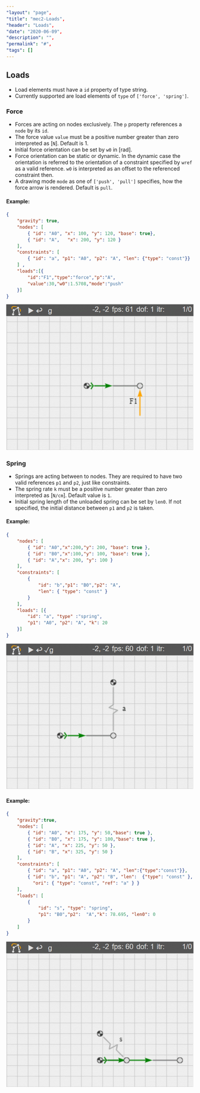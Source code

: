 ```yaml
---
"layout": "page",
"title": "mec2-Loads",
"header": "Loads",
"date": "2020-06-09",
"description": "",
"permalink": "#",
"tags": []
---
```


## Loads

* Load elements must have a `id` property of type string.
* Currently supported are load elements of `type` of `['force', 'spring']`.

### Force

* Forces are acting on nodes exclusively. The `p` property references a `node` by its `id`.
* The force value `value` must be a positive number greater than zero interpreted as [`N`]. Default is 1.
* Initial force orientation can be set by `w0` in [rad].
* Force orientation can be static or dynamic. In the dynamic case the orientation is referred to the orientation of a constraint specified by `wref` as a valid reference. `w0` is interpreted as an offset to the referenced constraint then.
* A drawing mode `mode` as one of `['push', 'pull']` specifies, how the force arrow is rendered. Default is `pull`.

#### Example:

```json
{
    "gravity": true,    
    "nodes": [       
        { "id": "A0", "x": 100, "y": 120, "base": true},
        { "id": "A",   "x": 200, "y": 120 }
    ],    
    "constraints": [
        { "id": "a", "p1": "A0", "p2": "A", "len": {"type": "const"}}
    ] ,
    "loads":[{
        "id":"F1","type":"force","p":"A",
        "value":30,"w0":1.5708,"mode":"push"
    }]
}
```

![first](img/load_1.gif)

### Spring

* Springs are acting between to nodes. They are required to have two valid references `p1` and `p2`, just like constraints.
* The spring rate `k` must be a positive number greater than zero interpreted as [`N/cm`]. Default value is `1`.
* Initial spring length of the unloaded spring can be set by `len0`. If not specified, the initial distance between `p1` and `p2` is taken.

#### Example:


```json
{   
    "nodes": [
        { "id": "A0","x":200,"y": 200, "base": true },
        { "id": "B0","x":100,"y": 100, "base": true },
        { "id": "A","x": 200, "y": 100 }
    ],
    "constraints": [
        {
            "id": "b","p1": "B0","p2": "A",
            "len": { "type": "const" }
        }
    ],
    "loads": [{
        "id": "a", "type" :"spring",
        "p1": "A0", "p2": "A", "k": 20
    }]
}
```

![first](img/load_2.gif)


#### Example:

```json
{  
    "gravity":true,
    "nodes": [
        { "id": "A0", "x": 175, "y": 50,"base": true },
        { "id": "B0", "x": 175, "y": 100,"base": true },
        { "id": "A", "x": 225, "y": 50 },
        { "id": "B", "x": 325, "y": 50 }
    ],
    "constraints": [
        { "id": "a", "p1": "A0", "p2": "A", "len":{"type":"const"}},
        { "id": "b", "p1": "A", "p2": "B", "len":  {"type": "const" },
          "ori": { "type": "const", "ref": "a" } }
    ],
    "loads": [
        {
            "id": "s", "type": "spring",
            "p1": "B0","p2":  "A","k": 78.695, "len0": 0 
        }
    ]
}
```

![first](img/load_3.gif)

